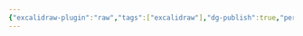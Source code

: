 ```yaml
---
{"excalidraw-plugin":"raw","tags":["excalidraw"],"dg-publish":true,"permalink":"/Excalidraw/民总/民法袋熊.excalidraw/","dgPassFrontmatter":true,"created":"2024-11-21T14:33:26.997+08:00","updated":"2024-11-21T15:34:43.978+08:00"}
---
```

<style> .container {font-family: sans-serif; text-align: center;} .button-wrapper button {z-index: 1;height: 40px; width: 100px; margin: 10px;padding: 5px;} .excalidraw .App-menu_top .buttonList { display: flex;} .excalidraw-wrapper { height: 800px; margin: 50px; position: relative;} :root[dir="ltr"] .excalidraw .layer-ui__wrapper .zen-mode-transition.App-menu_bottom--transition-left {transform: none;} </style><script src="https://cdn.jsdelivr.net/npm/react@17/umd/react.production.min.js"></script><script src="https://cdn.jsdelivr.net/npm/react-dom@17/umd/react-dom.production.min.js"></script><script type="text/javascript" src="https://cdn.jsdelivr.net/npm/@excalidraw/excalidraw@0/dist/excalidraw.production.min.js"></script><div id="民法袋熊excalidraw.md"></div><script>(function(){const InitialData={"type":"excalidraw","version":2,"source":"https://github.com/zsviczian/obsidian-excalidraw-plugin/releases/tag/2.6.7","elements":[{"type":"rectangle","version":781,"versionNonce":1993375754,"index":"aB4","isDeleted":false,"id":"zvQiXeFTbZcwj8ngzvNLL","fillStyle":"solid","strokeWidth":2,"strokeStyle":"dashed","roughness":0,"opacity":100,"angle":0,"x":-8555.732572496214,"y":-4791.710153179587,"strokeColor":"#1971c2","backgroundColor":"#e7f5ff","width":4466.931906792764,"height":4074.5665701447933,"seed":168552301,"groupIds":["iq_57PUyXcTNKrAeHjaG7"],"frameId":null,"roundness":{"type":3},"boundElements":[],"updated":1732171195541,"link":null,"locked":false},{"type":"embeddable","version":2395,"versionNonce":2088689052,"index":"aB8","isDeleted":false,"id":"S2U88r0a","fillStyle":"hachure","strokeWidth":1,"strokeStyle":"solid","roughness":0,"opacity":100,"angle":0,"x":-7035.694294773719,"y":-3472.080712460309,"strokeColor":"transparent","backgroundColor":"transparent","width":984.1326221595194,"height":1976.492770765874,"seed":1252260365,"groupIds":["xYhmADFVVlwk_A4AiKNKO","iq_57PUyXcTNKrAeHjaG7"],"frameId":null,"roundness":null,"boundElements":[],"updated":1732171195541,"link":"[[私法自治]]","locked":false,"customData":{"mdProps":{"useObsidianDefaults":false,"backgroundMatchCanvas":false,"backgroundMatchElement":true,"backgroundColor":"#fff","backgroundOpacity":60,"borderMatchElement":true,"borderColor":"#fff","borderOpacity":0,"filenameVisible":true}},"scale":[1,1]},{"type":"rectangle","version":1906,"versionNonce":899149514,"index":"aBG","isDeleted":false,"id":"LLIqxsxWMoXXtSr0aWa_-","fillStyle":"solid","strokeWidth":2,"strokeStyle":"solid","roughness":0,"opacity":100,"angle":0,"x":-7101.656655687597,"y":-4040.9655715510535,"strokeColor":"#1e1e1e","backgroundColor":"transparent","width":1094.9653192548244,"height":2694.7847418767715,"seed":361967725,"groupIds":["xYhmADFVVlwk_A4AiKNKO","iq_57PUyXcTNKrAeHjaG7"],"frameId":null,"roundness":null,"boundElements":[],"updated":1732171195541,"link":null,"locked":false},{"type":"text","version":2050,"versionNonce":534149690,"index":"aBK","isDeleted":false,"id":"XtowcQmt","fillStyle":"solid","strokeWidth":2,"strokeStyle":"solid","roughness":0,"opacity":100,"angle":0,"x":-7079.190554456076,"y":-4011.169373573819,"strokeColor":"#1e1e1e","backgroundColor":"transparent","width":1020.9600219726562,"height":366.78523114035494,"seed":2114755277,"groupIds":["xYhmADFVVlwk_A4AiKNKO","iq_57PUyXcTNKrAeHjaG7"],"frameId":null,"roundness":null,"boundElements":[],"updated":1732171492452,"link":null,"locked":false,"fontSize":255.2416423294077,"fontFamily":4,"text":"私法自治","rawText":"私法自治","textAlign":"center","verticalAlign":"top","containerId":null,"originalText":"私法自治","autoResize":true,"lineHeight":1.43701171875},{"type":"rectangle","version":1714,"versionNonce":1862501770,"index":"aBO","isDeleted":false,"id":"9fN_c2YF95VjxRdFdKHEV","fillStyle":"solid","strokeWidth":2,"strokeStyle":"solid","roughness":0,"opacity":100,"angle":0,"x":-5713.497932186487,"y":-2686.385582157294,"strokeColor":"#1e1e1e","backgroundColor":"transparent","width":1413.2608527211494,"height":1868.4028504255177,"seed":2026181101,"groupIds":["80AddxKv7dmvoQ_umNvo9","iq_57PUyXcTNKrAeHjaG7"],"frameId":null,"roundness":null,"boundElements":[],"updated":1732171195541,"link":null,"locked":false},{"type":"embeddable","version":2761,"versionNonce":420016156,"index":"aBV","isDeleted":false,"id":"qTdLnWtD","fillStyle":"hachure","strokeWidth":1,"strokeStyle":"solid","roughness":0,"opacity":100,"angle":0,"x":-5656.513610712571,"y":-2271.8258169321143,"strokeColor":"transparent","backgroundColor":"transparent","width":1299.2922097733178,"height":1455.0187828466771,"seed":1017755949,"groupIds":["80AddxKv7dmvoQ_umNvo9","iq_57PUyXcTNKrAeHjaG7"],"frameId":null,"roundness":null,"boundElements":[],"updated":1732171195541,"link":"[[诚实信用]]","locked":false,"customData":{"mdProps":{"useObsidianDefaults":false,"backgroundMatchCanvas":false,"backgroundMatchElement":true,"backgroundColor":"#fff","backgroundOpacity":60,"borderMatchElement":true,"borderColor":"#fff","borderOpacity":0,"filenameVisible":true}},"scale":[1,1]},{"type":"text","version":2477,"versionNonce":1251008102,"index":"aBZ","isDeleted":false,"id":"h02eRw1X","fillStyle":"solid","strokeWidth":2,"strokeStyle":"solid","roughness":0,"opacity":100,"angle":0,"x":-5575.670988921267,"y":-2644.986141334936,"strokeColor":"#1e1e1e","backgroundColor":"transparent","width":1095.719970703125,"height":393.65075261432213,"seed":986975117,"groupIds":["80AddxKv7dmvoQ_umNvo9","iq_57PUyXcTNKrAeHjaG7"],"frameId":null,"roundness":null,"boundElements":[],"updated":1732171492452,"link":null,"locked":false,"fontSize":273.9370510887298,"fontFamily":4,"text":"诚实信用","rawText":"诚实信用","textAlign":"left","verticalAlign":"top","containerId":null,"originalText":"诚实信用","autoResize":true,"lineHeight":1.43701171875},{"type":"embeddable","version":3209,"versionNonce":1507753308,"index":"aBd","isDeleted":false,"id":"pFLRpoZq","fillStyle":"solid","strokeWidth":0.5,"strokeStyle":"dotted","roughness":0,"opacity":100,"angle":0,"x":-5635.288803049667,"y":-3658.188135401054,"strokeColor":"transparent","backgroundColor":"transparent","width":1167.7897811137661,"height":676.8815899659951,"seed":864439373,"groupIds":["ebIaywhdpeMNQqsgykL9x","yre3P7SlIBnmpPDHWNcvl","iq_57PUyXcTNKrAeHjaG7"],"frameId":null,"roundness":null,"boundElements":[],"updated":1732171195541,"link":"[[信赖保护]]","locked":false,"customData":{"mdProps":{"useObsidianDefaults":false,"backgroundMatchCanvas":false,"backgroundMatchElement":true,"backgroundColor":"#fff","backgroundOpacity":60,"borderMatchElement":true,"borderColor":"#fff","borderOpacity":0,"filenameVisible":true}},"scale":[1,1]},{"type":"rectangle","version":1732,"versionNonce":391326474,"index":"aBl","isDeleted":false,"id":"oo7EDMcrOwivAMTFhrUsE","fillStyle":"solid","strokeWidth":2,"strokeStyle":"solid","roughness":0,"opacity":100,"angle":0,"x":-5722.605611686677,"y":-4191.310858907491,"strokeColor":"#1e1e1e","backgroundColor":"transparent","width":1404.1646696436253,"height":1291.7409180549687,"seed":1257323181,"groupIds":["yre3P7SlIBnmpPDHWNcvl","iq_57PUyXcTNKrAeHjaG7"],"frameId":null,"roundness":null,"boundElements":[],"updated":1732171195541,"link":null,"locked":false},{"type":"text","version":2455,"versionNonce":171909882,"index":"aBt","isDeleted":false,"id":"sIbl4tkX","fillStyle":"solid","strokeWidth":2,"strokeStyle":"solid","roughness":0,"opacity":100,"angle":0,"x":-5640.309843039839,"y":-4151.516548074233,"strokeColor":"#1e1e1e","backgroundColor":"transparent","width":1177.800048828125,"height":423.14043903833357,"seed":1739545869,"groupIds":["D9AAUs5XLe2RsjZp5_esg","hKaCgqAzrg0ipIZVRnPPC","yre3P7SlIBnmpPDHWNcvl","iq_57PUyXcTNKrAeHjaG7"],"frameId":null,"roundness":null,"boundElements":[],"updated":1732171492453,"link":null,"locked":false,"fontSize":294.45858618773605,"fontFamily":4,"text":"信赖保护","rawText":"信赖保护","textAlign":"left","verticalAlign":"top","containerId":null,"originalText":"信赖保护","autoResize":true,"lineHeight":1.43701171875},{"type":"rectangle","version":1273,"versionNonce":646789578,"index":"aC","isDeleted":false,"id":"DBmdD-14MpKg1kl4JPeIz","fillStyle":"solid","strokeWidth":2,"strokeStyle":"solid","roughness":0,"opacity":100,"angle":0,"x":-8372.14825289523,"y":-3218.421978810582,"strokeColor":"#1e1e1e","backgroundColor":"transparent","width":1006.503479384289,"height":736.987494160042,"seed":1470565699,"groupIds":["CBUiZ0t2_mpyOtevljovm","iq_57PUyXcTNKrAeHjaG7"],"frameId":null,"roundness":null,"boundElements":[],"updated":1732171195541,"link":null,"locked":false},{"type":"embeddable","version":2224,"versionNonce":1062445020,"index":"aC8","isDeleted":false,"id":"sqdmxwO8","fillStyle":"hachure","strokeWidth":1,"strokeStyle":"solid","roughness":0,"opacity":100,"angle":0,"x":-8303.137841547015,"y":-2887.7471245310207,"strokeColor":"transparent","backgroundColor":"transparent","width":824.207748534086,"height":347.66247453984863,"seed":578448611,"groupIds":["CBUiZ0t2_mpyOtevljovm","iq_57PUyXcTNKrAeHjaG7"],"frameId":null,"roundness":null,"boundElements":[],"updated":1732171195541,"link":"[[公平原则]]","locked":false,"customData":{"mdProps":{"useObsidianDefaults":false,"backgroundMatchCanvas":false,"backgroundMatchElement":true,"backgroundColor":"#fff","backgroundOpacity":60,"borderMatchElement":true,"borderColor":"#fff","borderOpacity":0,"filenameVisible":true}},"scale":[1,1]},{"type":"text","version":1891,"versionNonce":385098150,"index":"aCG","isDeleted":false,"id":"J2HASINa","fillStyle":"solid","strokeWidth":2,"strokeStyle":"solid","roughness":0,"opacity":100,"angle":0,"x":-8287.373730667368,"y":-3202.796135160275,"strokeColor":"#1e1e1e","backgroundColor":"transparent","width":836.9600219726562,"height":300.68660087288,"seed":1728108675,"groupIds":["CBUiZ0t2_mpyOtevljovm","iq_57PUyXcTNKrAeHjaG7"],"frameId":null,"roundness":null,"boundElements":[],"updated":1732171492455,"link":null,"locked":false,"fontSize":209.24436241510642,"fontFamily":4,"text":"公平原则","rawText":"公平原则","textAlign":"left","verticalAlign":"top","containerId":null,"originalText":"公平原则","autoResize":true,"lineHeight":1.43701171875},{"type":"rectangle","version":1716,"versionNonce":180172054,"index":"aCV","isDeleted":false,"id":"vlEklLUkWMBG8QdAPvo4w","fillStyle":"solid","strokeWidth":2,"strokeStyle":"solid","roughness":0,"opacity":100,"angle":0,"x":-8376.694326796754,"y":-2400.119884248133,"strokeColor":"#1e1e1e","backgroundColor":"transparent","width":1002.3576483676715,"height":1599.3902813863642,"seed":606481069,"groupIds":["xOpc3NqPu9G_83HeEx5xw","iq_57PUyXcTNKrAeHjaG7"],"frameId":null,"roundness":null,"boundElements":[],"updated":1732171195541,"link":null,"locked":false},{"type":"embeddable","version":2729,"versionNonce":1923927888,"index":"aCl","isDeleted":false,"id":"gexGUK7w","fillStyle":"hachure","strokeWidth":1,"strokeStyle":"solid","roughness":0,"opacity":100,"angle":0,"x":-8310.146177307399,"y":-2126.3878828501474,"strokeColor":"transparent","backgroundColor":"transparent","width":869.2613493889602,"height":1248.4998424151086,"seed":751193357,"groupIds":["xOpc3NqPu9G_83HeEx5xw","iq_57PUyXcTNKrAeHjaG7"],"frameId":null,"roundness":null,"boundElements":[],"updated":1732171195541,"link":"[[公序良俗]]","locked":false,"customData":{"mdProps":{"useObsidianDefaults":false,"backgroundMatchCanvas":false,"backgroundMatchElement":true,"backgroundColor":"#fff","backgroundOpacity":60,"borderMatchElement":true,"borderColor":"#fff","borderOpacity":0,"filenameVisible":true}},"scale":[1,1]},{"type":"text","version":2424,"versionNonce":454341562,"index":"aD","isDeleted":false,"id":"NyQm6MHz","fillStyle":"solid","strokeWidth":2,"strokeStyle":"solid","roughness":0,"opacity":100,"angle":0,"x":-8339.911915830819,"y":-2427.246476861709,"strokeColor":"#1e1e1e","backgroundColor":"transparent","width":926.8699951171875,"height":332.37595780602385,"seed":1173562221,"groupIds":["xOpc3NqPu9G_83HeEx5xw","iq_57PUyXcTNKrAeHjaG7"],"frameId":null,"roundness":null,"boundElements":[],"updated":1732171492457,"link":null,"locked":false,"fontSize":231.29662303320995,"fontFamily":4,"text":"公序良俗","rawText":"公序良俗","textAlign":"left","verticalAlign":"top","containerId":null,"originalText":"公序良俗","autoResize":true,"lineHeight":1.43701171875},{"type":"rectangle","version":1268,"versionNonce":1739085322,"index":"aDG","isDeleted":false,"id":"qUlAIZ6F4pVUcJ-708gzI","fillStyle":"solid","strokeWidth":2,"strokeStyle":"solid","roughness":0,"opacity":100,"angle":0,"x":-8363.281704907482,"y":-4266.731052338526,"strokeColor":"#1e1e1e","backgroundColor":"transparent","width":986.4692452215821,"height":970.4382944174342,"seed":1591320653,"groupIds":["tTDDQUNo1_FBTJzXUPMdQ","iq_57PUyXcTNKrAeHjaG7"],"frameId":null,"roundness":null,"boundElements":[],"updated":1732171195541,"link":null,"locked":false},{"type":"embeddable","version":2185,"versionNonce":104294300,"index":"aDV","isDeleted":false,"id":"ChKzJOQQ","fillStyle":"hachure","strokeWidth":1,"strokeStyle":"solid","roughness":0,"opacity":100,"angle":0,"x":-8295.673547162887,"y":-3908.529262550176,"strokeColor":"transparent","backgroundColor":"transparent","width":851.2529297323933,"height":562.0511656500919,"seed":1488588461,"groupIds":["tTDDQUNo1_FBTJzXUPMdQ","iq_57PUyXcTNKrAeHjaG7"],"frameId":null,"roundness":null,"boundElements":[],"updated":1732171195541,"link":"[[人格平等]]","locked":false,"customData":{"mdProps":{"useObsidianDefaults":false,"backgroundMatchCanvas":false,"backgroundMatchElement":true,"backgroundColor":"#fff","backgroundOpacity":60,"borderMatchElement":true,"borderColor":"#fff","borderOpacity":0,"filenameVisible":true}},"scale":[1,1]},{"type":"text","version":1866,"versionNonce":1418525926,"index":"aE","isDeleted":false,"id":"7wqyyzD8","fillStyle":"solid","strokeWidth":2,"strokeStyle":"solid","roughness":0,"opacity":100,"angle":0,"x":-8323.367475012556,"y":-4268.988957003603,"strokeColor":"#1e1e1e","backgroundColor":"transparent","width":906.97998046875,"height":325.71717263684917,"seed":1832759565,"groupIds":["tTDDQUNo1_FBTJzXUPMdQ","iq_57PUyXcTNKrAeHjaG7"],"frameId":null,"roundness":null,"boundElements":[],"updated":1732171492460,"link":null,"locked":false,"fontSize":226.66285068306732,"fontFamily":4,"text":"人格平等","rawText":"人格平等","textAlign":"left","verticalAlign":"top","containerId":null,"originalText":"人格平等","autoResize":true,"lineHeight":1.43701171875},{"type":"text","version":873,"versionNonce":1148857466,"index":"aF","isDeleted":false,"id":"K8uHsAr9","fillStyle":"solid","strokeWidth":2,"strokeStyle":"solid","roughness":0,"opacity":100,"angle":0,"x":-7483.055964410592,"y":-4773.434268115313,"strokeColor":"#1971c2","backgroundColor":"transparent","width":2085.745361328125,"height":427.22830177812386,"seed":251494893,"groupIds":["iq_57PUyXcTNKrAeHjaG7"],"frameId":null,"roundness":null,"boundElements":[],"updated":1732171492460,"link":null,"locked":false,"fontSize":297.30328305864685,"fontFamily":4,"text":"民法的内部体系","rawText":"民法的内部体系","textAlign":"center","verticalAlign":"top","containerId":null,"originalText":"民法的内部体系","autoResize":true,"lineHeight":1.43701171875},{"type":"rectangle","version":485,"versionNonce":1208197573,"index":"aF4","isDeleted":false,"id":"t4oNP7bqUb1Eco2inZA0c","fillStyle":"solid","strokeWidth":4,"strokeStyle":"dashed","roughness":1,"opacity":100,"angle":0,"x":-3700.6433563182654,"y":-4830.753633500364,"strokeColor":"#f08c00","backgroundColor":"#fff9db","width":6474.133686681229,"height":7988.707810314535,"seed":898491149,"groupIds":["7ntxBiXH5gqqBBr3J3Q_6"],"frameId":null,"roundness":{"type":3},"boundElements":[],"updated":1732170930759,"link":null,"locked":false},{"type":"rectangle","version":1064,"versionNonce":1691617547,"index":"aF8","isDeleted":false,"id":"hxLJDmp3erzv09wxPYxVG","fillStyle":"solid","strokeWidth":2,"strokeStyle":"solid","roughness":0,"opacity":100,"angle":0,"x":1136.6325224749723,"y":-2817.314966899422,"strokeColor":"#1e1e1e","backgroundColor":"transparent","width":1094.124674710771,"height":1128.8601213550069,"seed":291384003,"groupIds":["zH4Ed60TYyLKBwxNCnjw5","Gedt3K52Z0CV-6MQwzCUs","7ntxBiXH5gqqBBr3J3Q_6"],"frameId":null,"roundness":null,"boundElements":[],"updated":1732170930759,"link":null,"locked":false},{"type":"embeddable","version":2066,"versionNonce":152379692,"index":"aFC","isDeleted":false,"id":"dQ7E4CDf","fillStyle":"hachure","strokeWidth":1,"strokeStyle":"solid","roughness":0,"opacity":100,"angle":0,"x":1180.7489020352025,"y":-2413.6541855797523,"strokeColor":"transparent","backgroundColor":"transparent","width":1005.891915590309,"height":642.558937492843,"seed":577886819,"groupIds":["zH4Ed60TYyLKBwxNCnjw5","Gedt3K52Z0CV-6MQwzCUs","7ntxBiXH5gqqBBr3J3Q_6"],"frameId":null,"roundness":null,"boundElements":[],"updated":1732170930759,"link":"[[民法自然人]]","locked":false,"customData":{"mdProps":{"useObsidianDefaults":false,"backgroundMatchCanvas":false,"backgroundMatchElement":true,"backgroundColor":"#fff","backgroundOpacity":60,"borderMatchElement":true,"borderColor":"#fff","borderOpacity":0,"filenameVisible":true}},"scale":[1,1]},{"type":"text","version":1677,"versionNonce":272545430,"index":"aFG","isDeleted":false,"id":"k3I62xFL","fillStyle":"solid","strokeWidth":2,"strokeStyle":"solid","roughness":0,"opacity":100,"angle":0,"x":1158.930855285119,"y":-2753.9890037263312,"strokeColor":"#1971c2","backgroundColor":"transparent","width":1072.280029296875,"height":304.75831890800816,"seed":548312579,"groupIds":["zH4Ed60TYyLKBwxNCnjw5","Gedt3K52Z0CV-6MQwzCUs","7ntxBiXH5gqqBBr3J3Q_6"],"frameId":null,"roundness":null,"boundElements":[],"updated":1732171248889,"link":null,"locked":false,"fontSize":212.07782437091427,"fontFamily":4,"text":"民法自然人","rawText":"民法自然人","textAlign":"left","verticalAlign":"top","containerId":null,"originalText":"民法自然人","autoResize":true,"lineHeight":1.43701171875},{"type":"rectangle","version":1354,"versionNonce":1585427589,"index":"aFK","isDeleted":false,"id":"DTB4-OEpKLXj-87sEU9a4","fillStyle":"solid","strokeWidth":2,"strokeStyle":"solid","roughness":0,"opacity":100,"angle":0,"x":1105.1227735554412,"y":-1467.9597906837794,"strokeColor":"#1e1e1e","backgroundColor":"transparent","width":1136.9710560387005,"height":4302.132490478136,"seed":462659907,"groupIds":["7ACc7uhGC5Yay1Th_gtmF","Gedt3K52Z0CV-6MQwzCUs","7ntxBiXH5gqqBBr3J3Q_6"],"frameId":null,"roundness":null,"boundElements":[],"updated":1732170930759,"link":null,"locked":false},{"type":"embeddable","version":2498,"versionNonce":300384850,"index":"aFO","isDeleted":false,"id":"ErvSjC9I","fillStyle":"hachure","strokeWidth":1,"strokeStyle":"solid","roughness":0,"opacity":100,"angle":0,"x":1170.4149980129807,"y":-1082.5442700374906,"strokeColor":"transparent","backgroundColor":"transparent","width":1006.3866071236216,"height":3902.5202248788114,"seed":1672773859,"groupIds":["7ACc7uhGC5Yay1Th_gtmF","Gedt3K52Z0CV-6MQwzCUs","7ntxBiXH5gqqBBr3J3Q_6"],"frameId":null,"roundness":null,"boundElements":[],"updated":1732170930759,"link":"[[法人]]","locked":false,"customData":{"mdProps":{"useObsidianDefaults":false,"backgroundMatchCanvas":false,"backgroundMatchElement":true,"backgroundColor":"#fff","backgroundOpacity":60,"borderMatchElement":true,"borderColor":"#fff","borderOpacity":0,"filenameVisible":true}},"scale":[1,1]},{"type":"text","version":1668,"versionNonce":555623882,"index":"aFS","isDeleted":false,"id":"lrcPCMYw","fillStyle":"solid","strokeWidth":2,"strokeStyle":"solid","roughness":0,"opacity":100,"angle":0,"x":1417.3135578355186,"y":-1487.3582784265895,"strokeColor":"#e03131","backgroundColor":"transparent","width":512.5800318717957,"height":368.2991432446862,"seed":534277251,"groupIds":["7ACc7uhGC5Yay1Th_gtmF","Gedt3K52Z0CV-6MQwzCUs","7ntxBiXH5gqqBBr3J3Q_6"],"frameId":null,"roundness":null,"boundElements":[],"updated":1732171248889,"link":null,"locked":false,"fontSize":256.29515642715506,"fontFamily":4,"text":"法人","rawText":"法人","textAlign":"left","verticalAlign":"top","containerId":null,"originalText":"法人","autoResize":true,"lineHeight":1.43701171875},{"type":"rectangle","version":1403,"versionNonce":1576468715,"index":"aFV","isDeleted":false,"id":"auqAhPyooXKT1cjN6KRzD","fillStyle":"solid","strokeWidth":2,"strokeStyle":"solid","roughness":0,"opacity":100,"angle":0,"x":-163.81334955059538,"y":-4079.7869059691016,"strokeColor":"#1e1e1e","backgroundColor":"transparent","width":2589.7530788411004,"height":6985.38325292355,"seed":261018051,"groupIds":["v98exvuX5SpbBA7quio4O","Gedt3K52Z0CV-6MQwzCUs","7ntxBiXH5gqqBBr3J3Q_6"],"frameId":null,"roundness":null,"boundElements":[],"updated":1732170930759,"link":null,"locked":false},{"type":"embeddable","version":2228,"versionNonce":1638274892,"index":"aFZ","isDeleted":false,"id":"nXzy2X9J","fillStyle":"hachure","strokeWidth":1,"strokeStyle":"solid","roughness":0,"opacity":100,"angle":0,"x":1238.9670826357672,"y":-3592.9824833324465,"strokeColor":"transparent","backgroundColor":"transparent","width":1012.4381433378809,"height":560.8046415688834,"seed":32874851,"groupIds":["v98exvuX5SpbBA7quio4O","Gedt3K52Z0CV-6MQwzCUs","7ntxBiXH5gqqBBr3J3Q_6"],"frameId":null,"roundness":null,"boundElements":[],"updated":1732170930759,"link":"[[民法主体]]","locked":false,"customData":{"mdProps":{"useObsidianDefaults":false,"backgroundMatchCanvas":false,"backgroundMatchElement":true,"backgroundColor":"#fff","backgroundOpacity":60,"borderMatchElement":true,"borderColor":"#fff","borderOpacity":0,"filenameVisible":true}},"scale":[1,1]},{"type":"text","version":1659,"versionNonce":597128150,"index":"aFd","isDeleted":false,"id":"hnP7jvCo","fillStyle":"solid","strokeWidth":2,"strokeStyle":"solid","roughness":0,"opacity":100,"angle":0,"x":1219.4895184925263,"y":-4002.0776338164196,"strokeColor":"#1e1e1e","backgroundColor":"transparent","width":1050.196949005127,"height":371.49155457437786,"seed":169966851,"groupIds":["v98exvuX5SpbBA7quio4O","Gedt3K52Z0CV-6MQwzCUs","7ntxBiXH5gqqBBr3J3Q_6"],"frameId":null,"roundness":null,"boundElements":[],"updated":1732171248889,"link":null,"locked":false,"fontSize":258.5167189155032,"fontFamily":4,"text":"民法主体","rawText":"民法主体","textAlign":"left","verticalAlign":"top","containerId":null,"originalText":"民法主体","autoResize":true,"lineHeight":1.43701171875},{"type":"embeddable","version":2464,"versionNonce":30205612,"index":"aFh","isDeleted":false,"id":"JajvnlVQ","fillStyle":"hachure","strokeWidth":1,"strokeStyle":"solid","roughness":0,"opacity":100,"angle":0,"x":19.579991284063453,"y":-3547.6385848586797,"strokeColor":"transparent","backgroundColor":"transparent","width":917.0664631785836,"height":6284.912502242783,"seed":1105325133,"groupIds":["A1mLoWlf-IlbBviyZz8a7","Gedt3K52Z0CV-6MQwzCUs","7ntxBiXH5gqqBBr3J3Q_6"],"frameId":null,"roundness":null,"boundElements":[],"updated":1732170930759,"link":"[[非法人组织]]","locked":false,"customData":{"mdProps":{"useObsidianDefaults":false,"backgroundMatchCanvas":false,"backgroundMatchElement":true,"backgroundColor":"#fff","backgroundOpacity":60,"borderMatchElement":true,"borderColor":"#fff","borderOpacity":0,"filenameVisible":true}},"scale":[1,1]},{"type":"rectangle","version":1147,"versionNonce":2060845611,"index":"aFl","isDeleted":false,"id":"DI-s-YL4SZl3hU7sfCI71","fillStyle":"solid","strokeWidth":2,"strokeStyle":"solid","roughness":0,"opacity":100,"angle":0,"x":-23.70692175684826,"y":-3964.5216601816837,"strokeColor":"#1e1e1e","backgroundColor":"transparent","width":990.792517823889,"height":6810.96246932014,"seed":303346157,"groupIds":["A1mLoWlf-IlbBviyZz8a7","Gedt3K52Z0CV-6MQwzCUs","7ntxBiXH5gqqBBr3J3Q_6"],"frameId":null,"roundness":null,"boundElements":[],"updated":1732170930759,"link":null,"locked":false},{"type":"text","version":1708,"versionNonce":447405194,"index":"aFp","isDeleted":false,"id":"grqMNJ46","fillStyle":"solid","strokeWidth":2,"strokeStyle":"solid","roughness":0,"opacity":100,"angle":0,"x":11.046140849233325,"y":-3890.791733595588,"strokeColor":"#2f9e44","backgroundColor":"transparent","width":909.6799926757812,"height":260.3540897615802,"seed":1289280173,"groupIds":["A1mLoWlf-IlbBviyZz8a7","Gedt3K52Z0CV-6MQwzCUs","7ntxBiXH5gqqBBr3J3Q_6"],"frameId":null,"roundness":null,"boundElements":[],"updated":1732171248895,"link":null,"locked":false,"fontSize":181.1774297763222,"fontFamily":4,"text":"非法人组织","rawText":"非法人组织","textAlign":"left","verticalAlign":"top","containerId":null,"originalText":"非法人组织","autoResize":true,"lineHeight":1.43701171875},{"type":"rectangle","version":894,"versionNonce":1221231819,"index":"aFt","isDeleted":false,"id":"UwfxqPuZbnezc0hs8QU8g","fillStyle":"solid","strokeWidth":2,"strokeStyle":"solid","roughness":0,"opacity":100,"angle":0,"x":-3276.989248544548,"y":-3357.0382868258475,"strokeColor":"#1e1e1e","backgroundColor":"transparent","width":1137.6823446488588,"height":3304.9998695129298,"seed":455522797,"groupIds":["3_hZwTG0nCRnxl69THiV4","_20lBCKLMKzNrUF50y1RL","7ntxBiXH5gqqBBr3J3Q_6"],"frameId":null,"roundness":null,"boundElements":[],"updated":1732170930759,"link":null,"locked":false},{"type":"embeddable","version":1725,"versionNonce":1654997356,"index":"aFx","isDeleted":false,"id":"yle2lGpP","fillStyle":"hachure","strokeWidth":1,"strokeStyle":"solid","roughness":0,"opacity":100,"angle":0,"x":-3080.4246338028415,"y":-2827.913080095859,"strokeColor":"transparent","backgroundColor":"transparent","width":725.4900142722901,"height":2674.8643368462263,"seed":1802695757,"groupIds":["3_hZwTG0nCRnxl69THiV4","_20lBCKLMKzNrUF50y1RL","7ntxBiXH5gqqBBr3J3Q_6"],"frameId":null,"roundness":null,"boundElements":[],"updated":1732170930759,"link":"[[民事权利]]","locked":false,"customData":{"mdProps":{"useObsidianDefaults":false,"backgroundMatchCanvas":false,"backgroundMatchElement":true,"backgroundColor":"#fff","backgroundOpacity":60,"borderMatchElement":true,"borderColor":"#fff","borderOpacity":0,"filenameVisible":true}},"scale":[1,1]},{"type":"text","version":1319,"versionNonce":1600555286,"index":"aG","isDeleted":false,"id":"uJLwOBkJ","fillStyle":"solid","strokeWidth":2,"strokeStyle":"solid","roughness":0,"opacity":100,"angle":0,"x":-3187.2901799648826,"y":-3311.6381778685254,"strokeColor":"#e03131","backgroundColor":"transparent","width":985.5800170898438,"height":350.4413140309546,"seed":789111469,"groupIds":["3_hZwTG0nCRnxl69THiV4","_20lBCKLMKzNrUF50y1RL","7ntxBiXH5gqqBBr3J3Q_6"],"frameId":null,"roundness":null,"boundElements":[],"updated":1732171248901,"link":null,"locked":false,"fontSize":243.86809756554365,"fontFamily":4,"text":"民事权利","rawText":"民事权利","textAlign":"left","verticalAlign":"top","containerId":null,"originalText":"民事权利","autoResize":true,"lineHeight":1.43701171875},{"type":"rectangle","version":631,"versionNonce":161598661,"index":"aG8","isDeleted":false,"id":"RqM7cn_r0EQsQMxadM70N","fillStyle":"solid","strokeWidth":2,"strokeStyle":"solid","roughness":0,"opacity":100,"angle":0,"x":-1978.5458960233782,"y":-3354.109793957178,"strokeColor":"#1e1e1e","backgroundColor":"transparent","width":1294.9478289092644,"height":1098.673137375979,"seed":285541517,"groupIds":["EbGVW2e4-N4DHMZ89pbxt","_20lBCKLMKzNrUF50y1RL","7ntxBiXH5gqqBBr3J3Q_6"],"frameId":null,"roundness":null,"boundElements":[],"updated":1732170930759,"link":null,"locked":false},{"type":"embeddable","version":1864,"versionNonce":868355602,"index":"aGG","isDeleted":false,"id":"NXm5zAZl","fillStyle":"hachure","strokeWidth":1,"strokeStyle":"solid","roughness":0,"opacity":100,"angle":0,"x":-1601.8718435495512,"y":-2854.8484683563765,"strokeColor":"transparent","backgroundColor":"transparent","width":541.5997239616096,"height":515.9302853236335,"seed":812575469,"groupIds":["EbGVW2e4-N4DHMZ89pbxt","_20lBCKLMKzNrUF50y1RL","7ntxBiXH5gqqBBr3J3Q_6"],"frameId":null,"roundness":null,"boundElements":[],"updated":1732170930759,"link":"[[民事义务]]","locked":false,"customData":{"mdProps":{"useObsidianDefaults":false,"backgroundMatchCanvas":false,"backgroundMatchElement":true,"backgroundColor":"#fff","backgroundOpacity":60,"borderMatchElement":true,"borderColor":"#fff","borderOpacity":0,"filenameVisible":true}},"scale":[1,1]},{"type":"text","version":1327,"versionNonce":385006410,"index":"aGO","isDeleted":false,"id":"4HyP1pQJ","fillStyle":"solid","strokeWidth":2,"strokeStyle":"solid","roughness":0,"opacity":100,"angle":0,"x":-1890.3373507521092,"y":-3321.069991480127,"strokeColor":"#2f9e44","backgroundColor":"transparent","width":1100.7749500274658,"height":389.38262695009166,"seed":1787626829,"groupIds":["EbGVW2e4-N4DHMZ89pbxt","_20lBCKLMKzNrUF50y1RL","7ntxBiXH5gqqBBr3J3Q_6"],"frameId":null,"roundness":null,"boundElements":[],"updated":1732171248902,"link":null,"locked":false,"fontSize":270.96691131287383,"fontFamily":4,"text":"民事义务","rawText":"民事义务","textAlign":"left","verticalAlign":"top","containerId":null,"originalText":"民事义务","autoResize":true,"lineHeight":1.43701171875},{"type":"rectangle","version":879,"versionNonce":1141511339,"index":"aGV","isDeleted":false,"id":"co9PXaEQbxK6opczs5HmY","fillStyle":"solid","strokeWidth":2,"strokeStyle":"solid","roughness":0,"opacity":100,"angle":0,"x":-1986.4888193253319,"y":-2054.287572570146,"strokeColor":"#1e1e1e","backgroundColor":"transparent","width":1308.715553191711,"height":893.7960090036968,"seed":1091034029,"groupIds":["sk2DQ_QhMTqUBFSiRROCr","_20lBCKLMKzNrUF50y1RL","7ntxBiXH5gqqBBr3J3Q_6"],"frameId":null,"roundness":null,"boundElements":[],"updated":1732170930759,"link":null,"locked":false},{"type":"embeddable","version":2200,"versionNonce":1758404492,"index":"aGd","isDeleted":false,"id":"j7lwxDQL","fillStyle":"hachure","strokeWidth":1,"strokeStyle":"solid","roughness":0,"opacity":100,"angle":0,"x":-1753.110413194293,"y":-1616.1423657601258,"strokeColor":"transparent","backgroundColor":"transparent","width":838.6407107224038,"height":396.70376210588904,"seed":71949837,"groupIds":["sk2DQ_QhMTqUBFSiRROCr","_20lBCKLMKzNrUF50y1RL","7ntxBiXH5gqqBBr3J3Q_6"],"frameId":null,"roundness":null,"boundElements":[],"updated":1732170930759,"link":"[[民事责任]]","locked":false,"customData":{"mdProps":{"useObsidianDefaults":false,"backgroundMatchCanvas":false,"backgroundMatchElement":true,"backgroundColor":"#fff","backgroundOpacity":60,"borderMatchElement":true,"borderColor":"#fff","borderOpacity":0,"filenameVisible":true}},"scale":[1,1]},{"type":"text","version":1502,"versionNonce":320927318,"index":"aGl","isDeleted":false,"id":"w2ix5A9d","fillStyle":"solid","strokeWidth":2,"strokeStyle":"solid","roughness":0,"opacity":100,"angle":0,"x":-1891.0967224390206,"y":-2056.601448821985,"strokeColor":"#1971c2","backgroundColor":"transparent","width":1126.4906749725342,"height":398.48084632273003,"seed":1759286381,"groupIds":["sk2DQ_QhMTqUBFSiRROCr","_20lBCKLMKzNrUF50y1RL","7ntxBiXH5gqqBBr3J3Q_6"],"frameId":null,"roundness":null,"boundElements":[],"updated":1732171248902,"link":null,"locked":false,"fontSize":277.29825799148864,"fontFamily":4,"text":"民事责任","rawText":"民事责任","textAlign":"left","verticalAlign":"top","containerId":null,"originalText":"民事责任","autoResize":true,"lineHeight":1.43701171875},{"type":"rectangle","version":860,"versionNonce":120252133,"index":"aGt","isDeleted":false,"id":"fZVgRpFq5cDGFgX5jL0DC","fillStyle":"solid","strokeWidth":2,"strokeStyle":"solid","roughness":0,"opacity":100,"angle":0,"x":-2022.6005319997093,"y":-914.8318388252142,"strokeColor":"#1e1e1e","backgroundColor":"transparent","width":1356.3711104058173,"height":879.8316670146614,"seed":1914041421,"groupIds":["H91dGPI62YP8F786XWVN_","_20lBCKLMKzNrUF50y1RL","7ntxBiXH5gqqBBr3J3Q_6"],"frameId":null,"roundness":null,"boundElements":[],"updated":1732170930759,"link":null,"locked":false},{"type":"text","version":1561,"versionNonce":469517334,"index":"aH","isDeleted":false,"id":"PCFbfab0","fillStyle":"solid","strokeWidth":2,"strokeStyle":"solid","roughness":0,"opacity":100,"angle":0,"x":-1950.990887013446,"y":-835.562093519798,"strokeColor":"#9c36b5","backgroundColor":"transparent","width":1213.1400146484375,"height":290.5579753043023,"seed":880084237,"groupIds":["H91dGPI62YP8F786XWVN_","_20lBCKLMKzNrUF50y1RL","7ntxBiXH5gqqBBr3J3Q_6"],"frameId":null,"roundness":null,"boundElements":[],"updated":1732171248883,"link":null,"locked":false,"fontSize":202.1959678638162,"fontFamily":4,"text":"法律拘束状态","rawText":"法律拘束状态","textAlign":"left","verticalAlign":"top","containerId":null,"originalText":"法律拘束状态","autoResize":true,"lineHeight":1.43701171875},{"type":"embeddable","version":654,"versionNonce":693551692,"index":"aHG","isDeleted":false,"id":"tSEOchHn","fillStyle":"hachure","strokeWidth":1,"strokeStyle":"solid","roughness":1,"opacity":100,"angle":0,"x":-1809.5868664770114,"y":-502.0102247593404,"strokeColor":"transparent","backgroundColor":"transparent","width":930.3437793604191,"height":269.08219076315885,"seed":6238,"groupIds":["H91dGPI62YP8F786XWVN_","_20lBCKLMKzNrUF50y1RL","7ntxBiXH5gqqBBr3J3Q_6"],"frameId":null,"roundness":null,"boundElements":[],"updated":1732170930759,"link":"[[民事法律关系#法律拘束状态]]","locked":false,"customData":{"mdProps":{"useObsidianDefaults":false,"backgroundMatchCanvas":false,"backgroundMatchElement":true,"backgroundColor":"#fff","backgroundOpacity":60,"borderMatchElement":true,"borderColor":"#fff","borderOpacity":0,"filenameVisible":true}},"scale":[1,1]},{"type":"rectangle","version":381,"versionNonce":1310797963,"index":"aHV","isDeleted":false,"id":"BXL6PMfqVUFwr3uv2h2lt","fillStyle":"solid","strokeWidth":4,"strokeStyle":"solid","roughness":0,"opacity":100,"angle":0,"x":-3460.573044210377,"y":-4080.362285313453,"strokeColor":"#1e1e1e","backgroundColor":"transparent","width":2964.2095894595973,"height":4193.735625885514,"seed":1906336675,"groupIds":["_20lBCKLMKzNrUF50y1RL","7ntxBiXH5gqqBBr3J3Q_6"],"frameId":null,"roundness":null,"boundElements":[],"updated":1732170930759,"link":null,"locked":false},{"type":"text","version":405,"versionNonce":1683014154,"index":"aHl","isDeleted":false,"id":"lru9YkzD","fillStyle":"solid","strokeWidth":4,"strokeStyle":"solid","roughness":0,"opacity":100,"angle":0,"x":-3362.3332002678553,"y":-3958.9997926778165,"strokeColor":"#1e1e1e","backgroundColor":"transparent","width":2796.489990234375,"height":334.24683813028963,"seed":1308069357,"groupIds":["_20lBCKLMKzNrUF50y1RL","7ntxBiXH5gqqBBr3J3Q_6"],"frameId":null,"roundness":null,"boundElements":[],"updated":1732171248913,"link":null,"locked":false,"fontSize":232.59854722760218,"fontFamily":4,"text":"内容：财产关系和人身关系","rawText":"内容：财产关系和人身关系","textAlign":"center","verticalAlign":"top","containerId":null,"originalText":"内容：财产关系和人身关系","autoResize":true,"lineHeight":1.43701171875},{"type":"embeddable","version":705,"versionNonce":996206386,"index":"aI","isDeleted":false,"id":"lkm9OP2A","fillStyle":"hachure","strokeWidth":1,"strokeStyle":"solid","roughness":1,"opacity":100,"angle":0,"x":-3145.088199546163,"y":1184.531269109084,"strokeColor":"transparent","backgroundColor":"transparent","width":2197.4495307026536,"height":1533.6551307181528,"seed":50342,"groupIds":["r_OmdWL_U9JUm8S_eSj8R","7ntxBiXH5gqqBBr3J3Q_6"],"frameId":null,"roundness":null,"boundElements":[],"updated":1732170930759,"link":"[[民事权利#权利客体]]","locked":false,"customData":{"mdProps":{"useObsidianDefaults":false,"backgroundMatchCanvas":false,"backgroundMatchElement":true,"backgroundColor":"#fff","backgroundOpacity":60,"borderMatchElement":true,"borderColor":"#fff","borderOpacity":0,"filenameVisible":true}},"scale":[3.4,3.4]},{"type":"rectangle","version":865,"versionNonce":1424274693,"index":"aIV","isDeleted":false,"id":"-SKbM2ywhru7ypqqJsILL","fillStyle":"solid","strokeWidth":2,"strokeStyle":"solid","roughness":0,"opacity":100,"angle":0,"x":-3475.259084226115,"y":322.53441626595213,"strokeColor":"#1e1e1e","backgroundColor":"transparent","width":2950.6356005436664,"height":2580.4613538634185,"seed":1997925731,"groupIds":["r_OmdWL_U9JUm8S_eSj8R","7ntxBiXH5gqqBBr3J3Q_6"],"frameId":null,"roundness":null,"boundElements":[],"updated":1732170930759,"link":null,"locked":false},{"type":"text","version":1524,"versionNonce":1469823894,"index":"aJ","isDeleted":false,"id":"MePmoTZi","fillStyle":"solid","strokeWidth":2,"strokeStyle":"solid","roughness":0,"opacity":100,"angle":0,"x":-2672.104529987423,"y":412.9229318577827,"strokeColor":"#1e1e1e","backgroundColor":"transparent","width":1260.6343269348145,"height":445.9219461030956,"seed":1309552803,"groupIds":["r_OmdWL_U9JUm8S_eSj8R","7ntxBiXH5gqqBBr3J3Q_6"],"frameId":null,"roundness":null,"boundElements":[],"updated":1732171248914,"link":null,"locked":false,"fontSize":310.3119760853346,"fontFamily":4,"text":"民法客体","rawText":"民法客体","textAlign":"left","verticalAlign":"top","containerId":null,"originalText":"民法客体","autoResize":true,"lineHeight":1.43701171875},{"type":"text","version":253,"versionNonce":1304424650,"index":"aK","isDeleted":false,"id":"ROspvQ5q","fillStyle":"solid","strokeWidth":4,"strokeStyle":"dashed","roughness":1,"opacity":100,"angle":0,"x":-1486.9965771931152,"y":-4730.113100220398,"strokeColor":"#f08c00","backgroundColor":"#fff9db","width":1975.8921375274658,"height":472.00854617738315,"seed":850823853,"groupIds":["7ntxBiXH5gqqBBr3J3Q_6"],"frameId":null,"roundness":null,"boundElements":[],"updated":1732171248914,"link":null,"locked":false,"fontSize":328.465342361971,"fontFamily":4,"text":"民事法律关系","rawText":"民事法律关系","textAlign":"center","verticalAlign":"top","containerId":null,"originalText":"民事法律关系","autoResize":true,"lineHeight":1.43701171875},{"type":"rectangle","version":886,"versionNonce":1171261962,"index":"aK8","isDeleted":false,"id":"hPUeRJ2sNN1sR7S-dOJBD","fillStyle":"solid","strokeWidth":2,"strokeStyle":"dashed","roughness":0,"opacity":100,"angle":0,"x":-8501.664338430946,"y":-587.9119257821574,"strokeColor":"#2f9e44","backgroundColor":"#ebfbee","width":4391.570688554262,"height":3725.942187544589,"seed":1808200877,"groupIds":["V9mZB_nTkz9b7BkEVTjFv","uuW2LxP314Ej7omNm9Ai_"],"frameId":null,"roundness":null,"boundElements":[],"updated":1732171217656,"link":null,"locked":false},{"type":"embeddable","version":3160,"versionNonce":1184166812,"index":"aKG","isDeleted":false,"id":"JmBbX3NX","fillStyle":"hachure","strokeWidth":1,"strokeStyle":"solid","roughness":0,"opacity":100,"angle":0,"x":-5928.795733980589,"y":478.93145198829575,"strokeColor":"transparent","backgroundColor":"transparent","width":1641.7930150796906,"height":2195.2921063330396,"seed":431871757,"groupIds":["V9mZB_nTkz9b7BkEVTjFv","uuW2LxP314Ej7omNm9Ai_"],"frameId":null,"roundness":null,"boundElements":[],"updated":1732171217656,"link":"[[法律事实]]","locked":false,"customData":{"mdProps":{"useObsidianDefaults":false,"backgroundMatchCanvas":false,"backgroundMatchElement":true,"backgroundColor":"#fff","backgroundOpacity":60,"borderMatchElement":true,"borderColor":"#fff","borderOpacity":0,"filenameVisible":true}},"scale":[1,1]},{"type":"text","version":1834,"versionNonce":1297631562,"index":"aKO","isDeleted":false,"id":"6E3xqykq","fillStyle":"solid","strokeWidth":2,"strokeStyle":"solid","roughness":0,"opacity":100,"angle":0,"x":-5733.575760021829,"y":-548.9661957829996,"strokeColor":"#2f9e44","backgroundColor":"transparent","width":1499.1199951171875,"height":538.5761887529771,"seed":2137615725,"groupIds":["V9mZB_nTkz9b7BkEVTjFv","uuW2LxP314Ej7omNm9Ai_"],"frameId":null,"roundness":null,"boundElements":[],"updated":1732171236895,"link":null,"locked":false,"fontSize":374.7890025708791,"fontFamily":4,"text":"法律事实","rawText":"法律事实","textAlign":"left","verticalAlign":"top","containerId":null,"originalText":"法律事实","autoResize":true,"lineHeight":1.43701171875},{"type":"rectangle","version":183,"versionNonce":236851414,"index":"aKV","isDeleted":false,"id":"Qq2ZvhUPL4h7FAoJdc2O7","fillStyle":"solid","strokeWidth":4,"strokeStyle":"dashed","roughness":1,"opacity":100,"angle":0,"x":-8282.724168559147,"y":19.751391171127352,"strokeColor":"#1e1e1e","backgroundColor":"transparent","width":2263.35345031579,"height":1346.8543572424178,"seed":1922465187,"groupIds":["6qx-AoGEm9CvtP4sKEXDD","uuW2LxP314Ej7omNm9Ai_"],"frameId":null,"roundness":{"type":3},"boundElements":[],"updated":1732171217656,"link":null,"locked":false},{"type":"rectangle","version":881,"versionNonce":1999146890,"index":"aKd","isDeleted":false,"id":"kzoU7Kwynb8IvapUONPqN","fillStyle":"solid","strokeWidth":2,"strokeStyle":"solid","roughness":0,"opacity":100,"angle":0,"x":-8197.61539716616,"y":363.81521543142446,"strokeColor":"#1e1e1e","backgroundColor":"transparent","width":965.1573975786104,"height":818.8689014232307,"seed":1261835373,"groupIds":["1Si0--Zz0BSvU8OX8t2Dp","6qx-AoGEm9CvtP4sKEXDD","uuW2LxP314Ej7omNm9Ai_"],"frameId":null,"roundness":null,"boundElements":[],"updated":1732171217656,"link":null,"locked":false},{"type":"embeddable","version":2172,"versionNonce":1494320668,"index":"aKl","isDeleted":false,"id":"te6RiHai","fillStyle":"hachure","strokeWidth":1,"strokeStyle":"solid","roughness":0,"opacity":100,"angle":0,"x":-8107.228667375735,"y":729.9786268624105,"strokeColor":"transparent","backgroundColor":"transparent","width":742.7430870801776,"height":372.63851608716686,"seed":1169358541,"groupIds":["1Si0--Zz0BSvU8OX8t2Dp","6qx-AoGEm9CvtP4sKEXDD","uuW2LxP314Ej7omNm9Ai_"],"frameId":null,"roundness":null,"boundElements":[],"updated":1732171217656,"link":"[[适法行为]]","locked":false,"customData":{"mdProps":{"useObsidianDefaults":false,"backgroundMatchCanvas":false,"backgroundMatchElement":true,"backgroundColor":"#fff","backgroundOpacity":60,"borderMatchElement":true,"borderColor":"#fff","borderOpacity":0,"filenameVisible":true}},"scale":[1,1]},{"type":"text","version":1668,"versionNonce":170084438,"index":"aL","isDeleted":false,"id":"EFu21mYO","fillStyle":"solid","strokeWidth":2,"strokeStyle":"solid","roughness":0,"opacity":100,"angle":0,"x":-8131.871335438269,"y":388.4406165969069,"strokeColor":"#1971c2","backgroundColor":"transparent","width":807.7999877929688,"height":290.2167288129461,"seed":165911853,"groupIds":["1Si0--Zz0BSvU8OX8t2Dp","6qx-AoGEm9CvtP4sKEXDD","uuW2LxP314Ej7omNm9Ai_"],"frameId":null,"roundness":null,"boundElements":[],"updated":1732171236898,"link":null,"locked":false,"fontSize":201.95849833806102,"fontFamily":4,"text":"适法行为","rawText":"适法行为","textAlign":"left","verticalAlign":"top","containerId":null,"originalText":"适法行为","autoResize":true,"lineHeight":1.43701171875},{"type":"rectangle","version":673,"versionNonce":2019840854,"index":"aLG","isDeleted":false,"id":"MxHlKKaudWebAMgeu8eqD","fillStyle":"solid","strokeWidth":2,"strokeStyle":"solid","roughness":0,"opacity":100,"angle":0,"x":-7125.645125519973,"y":361.87071583092666,"strokeColor":"#1e1e1e","backgroundColor":"transparent","width":961.3287236373968,"height":815.620537962499,"seed":1692950285,"groupIds":["Lt729ylMj1DUCPOMny72Y","6qx-AoGEm9CvtP4sKEXDD","uuW2LxP314Ej7omNm9Ai_"],"frameId":null,"roundness":null,"boundElements":[],"updated":1732171217656,"link":null,"locked":false},{"type":"embeddable","version":1964,"versionNonce":1832760592,"index":"aLV","isDeleted":false,"id":"37uYJSMq","fillStyle":"hachure","strokeWidth":1,"strokeStyle":"solid","roughness":0,"opacity":100,"angle":0,"x":-7035.616950010794,"y":726.5815970164949,"strokeColor":"transparent","backgroundColor":"transparent","width":739.7967064072898,"height":371.1602998090606,"seed":335738221,"groupIds":["Lt729ylMj1DUCPOMny72Y","6qx-AoGEm9CvtP4sKEXDD","uuW2LxP314Ej7omNm9Ai_"],"frameId":null,"roundness":null,"boundElements":[],"updated":1732171217656,"link":"[[违法行为]]","locked":false,"customData":{"mdProps":{"useObsidianDefaults":false,"backgroundMatchCanvas":false,"backgroundMatchElement":true,"backgroundColor":"#fff","backgroundOpacity":60,"borderMatchElement":true,"borderColor":"#fff","borderOpacity":0,"filenameVisible":true}},"scale":[1,1]},{"type":"text","version":1470,"versionNonce":315920394,"index":"aLl","isDeleted":false,"id":"tcAMhhu7","fillStyle":"solid","strokeWidth":2,"strokeStyle":"solid","roughness":0,"opacity":100,"angle":0,"x":-7060.16186330163,"y":386.3984307206051,"strokeColor":"#e03131","backgroundColor":"transparent","width":804.5999755859375,"height":289.06547075939125,"seed":71024589,"groupIds":["Lt729ylMj1DUCPOMny72Y","6qx-AoGEm9CvtP4sKEXDD","uuW2LxP314Ej7omNm9Ai_"],"frameId":null,"roundness":null,"boundElements":[],"updated":1732171236902,"link":null,"locked":false,"fontSize":201.15735104153356,"fontFamily":4,"text":"违法行为","rawText":"违法行为","textAlign":"left","verticalAlign":"top","containerId":null,"originalText":"违法行为","autoResize":true,"lineHeight":1.43701171875},{"type":"text","version":506,"versionNonce":511954326,"index":"aM","isDeleted":false,"id":"MlbJIguh","fillStyle":"solid","strokeWidth":4,"strokeStyle":"dashed","roughness":1,"opacity":100,"angle":0,"x":-7747.107247164823,"y":5.442200257062154,"strokeColor":"#1e1e1e","backgroundColor":"transparent","width":1091.9599609375,"height":392.29472286144227,"seed":1956918701,"groupIds":["GqsA6CFOkw7gXnsRhL6ES","6qx-AoGEm9CvtP4sKEXDD","uuW2LxP314Ej7omNm9Ai_"],"frameId":null,"roundness":null,"boundElements":[],"updated":1732171236903,"link":null,"locked":false,"fontSize":272.99340551146236,"fontFamily":4,"text":"人的行为","rawText":"人的行为","textAlign":"center","verticalAlign":"top","containerId":null,"originalText":"人的行为","autoResize":true,"lineHeight":1.43701171875},{"type":"text","version":581,"versionNonce":1452932810,"index":"aMV","isDeleted":false,"id":"BT6Ikv0c","fillStyle":"solid","strokeWidth":4,"strokeStyle":"dashed","roughness":1,"opacity":100,"angle":0,"x":-7757.615978915439,"y":1609.9523314241017,"strokeColor":"#1e1e1e","backgroundColor":"transparent","width":1134.6146125793457,"height":392.29472286144227,"seed":105286979,"groupIds":["ZNpgFHTCKM0namX_zTeEn","uuW2LxP314Ej7omNm9Ai_"],"frameId":null,"roundness":null,"boundElements":[],"updated":1732171236903,"link":null,"locked":false,"fontSize":272.99340551146236,"fontFamily":4,"text":"自然事实","rawText":"自然事实","textAlign":"center","verticalAlign":"top","containerId":null,"originalText":"自然事实","autoResize":true,"lineHeight":1.43701171875},{"type":"rectangle","version":236,"versionNonce":1499953802,"index":"aN","isDeleted":false,"id":"UsHmeu0VtstF1gdBS7frN","fillStyle":"solid","strokeWidth":4,"strokeStyle":"dashed","roughness":1,"opacity":100,"angle":0,"x":-8220.566056154988,"y":1593.3472859146643,"strokeColor":"#e03131","backgroundColor":"transparent","width":2136.390259468364,"height":989.8907495635069,"seed":1834629261,"groupIds":["uuW2LxP314Ej7omNm9Ai_"],"frameId":null,"roundness":{"type":3},"boundElements":[],"updated":1732171217657,"link":null,"locked":false},{"id":"e29ibJY1wT01vzZLEPzJP","type":"image","x":-10767.347090498308,"y":-3043.9094890819124,"width":961.5286945964323,"height":572.2358470724442,"angle":0,"strokeColor":"transparent","backgroundColor":"#ebfbee","fillStyle":"solid","strokeWidth":0.5,"strokeStyle":"dashed","roughness":1,"opacity":100,"groupIds":[],"frameId":null,"index":"aO","roundness":null,"seed":2068472506,"version":86,"versionNonce":1774664230,"isDeleted":true,"boundElements":null,"updated":1732174468920,"link":null,"locked":false,"status":"pending","fileId":"2cf33c7fb4db6f3515136e4b9045033aa5423fbe","scale":[1,1],"crop":null},{"id":"tFSoBuJ_FA_GdoBoRpXuu","type":"image","x":-10766.132596172449,"y":-2473.147814064486,"width":954.6033953641676,"height":534.939191612611,"angle":0,"strokeColor":"transparent","backgroundColor":"#ebfbee","fillStyle":"solid","strokeWidth":0.5,"strokeStyle":"dashed","roughness":1,"opacity":100,"groupIds":[],"frameId":null,"index":"aP","roundness":null,"seed":299032998,"version":221,"versionNonce":1017179130,"isDeleted":true,"boundElements":null,"updated":1732174471421,"link":null,"locked":false,"status":"pending","fileId":"e06660ac2b482b9d5eadfb19c42ccc8fb140a347","scale":[1,1],"crop":{"x":0,"y":2.8095844114180863,"width":1560,"height":874.1904155885819,"naturalWidth":1560,"naturalHeight":877}}],"appState":{"theme":"light","viewBackgroundColor":"#ffffff","currentItemStrokeColor":"transparent","currentItemBackgroundColor":"#ebfbee","currentItemFillStyle":"solid","currentItemStrokeWidth":0.5,"currentItemStrokeStyle":"dashed","currentItemRoughness":1,"currentItemOpacity":100,"currentItemFontFamily":4,"currentItemFontSize":20,"currentItemTextAlign":"center","currentItemStartArrowhead":"arrow","currentItemEndArrowhead":"arrow","currentItemArrowType":"round","scrollX":8401.077322125988,"scrollY":3133.7247399071966,"zoom":{"value":0.81795},"currentItemRoundness":"round","gridSize":20,"gridStep":5,"gridModeEnabled":false,"gridColor":{"Bold":"rgba(217, 217, 217, 0.5)","Regular":"rgba(230, 230, 230, 0.5)"},"currentStrokeOptions":null,"frameRendering":{"enabled":true,"clip":true,"name":true,"outline":true},"objectsSnapModeEnabled":false,"activeTool":{"type":"selection","customType":null,"locked":false,"lastActiveTool":null}},"files":{}};InitialData.scrollToContent=true;App=()=>{const e=React.useRef(null),t=React.useRef(null),[n,i]=React.useState({width:void 0,height:void 0});return React.useEffect(()=>{i({width:t.current.getBoundingClientRect().width,height:t.current.getBoundingClientRect().height});const e=()=>{i({width:t.current.getBoundingClientRect().width,height:t.current.getBoundingClientRect().height})};return window.addEventListener("resize",e),()=>window.removeEventListener("resize",e)},[t]),React.createElement(React.Fragment,null,React.createElement("div",{className:"excalidraw-wrapper",ref:t},React.createElement(ExcalidrawLib.Excalidraw,{ref:e,width:n.width,height:n.height,initialData:InitialData,viewModeEnabled:!0,zenModeEnabled:!0,gridModeEnabled:!1})))},excalidrawWrapper=document.getElementById("民法袋熊excalidraw.md");ReactDOM.render(React.createElement(App),excalidrawWrapper);})();</script>